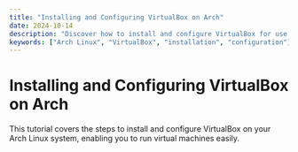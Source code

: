 ```yaml
---
title: "Installing and Configuring VirtualBox on Arch"
date: 2024-10-14
description: "Discover how to install and configure VirtualBox for use on Arch Linux."
keywords: ["Arch Linux", "VirtualBox", "installation", "configuration"]
---
```


# Installing and Configuring VirtualBox on Arch

This tutorial covers the steps to install and configure VirtualBox on your Arch Linux system, enabling you to run virtual machines easily.
